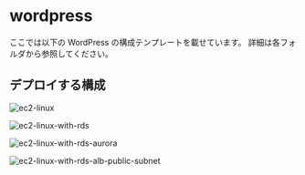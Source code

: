 # wordpress

ここでは以下の WordPress の構成テンプレートを載せています。
詳細は各フォルダから参照してください。

## デプロイする構成
![ec2-linux](https://github.com/mirakuuu/aws-deploy-factory/assets/159740576/983c0d97-f029-4c6c-b45a-5a5953624929)


![ec2-linux-with-rds](https://github.com/mirakuuu/aws-deploy-factory/assets/159740576/bddc433c-de4a-4cee-b64b-eb72fd375f0a)


![ec2-linux-with-rds-aurora](https://github.com/mirakuuu/aws-deploy-factory/assets/159740576/8acd8751-443c-49c7-926e-b9be5e240659)


![ec2-linux-with-rds-alb-public-subnet](https://github.com/mirakuuu/aws-deploy-factory/assets/159740576/a5dad8e3-4381-4f03-bf64-d656ac9fcc94)


